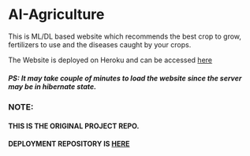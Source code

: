 # AI-Agriculture
This is ML/DL based website which recommends the best crop to grow, fertilizers to use and the diseases caught by your crops.

The Website is deployed on Heroku and can be accessed [here](https://ml-crop-consultant.herokuapp.com/)

##### PS: It may take couple of minutes to load the website since the server may be in hibernate state.

### NOTE:
#### THIS IS THE ORIGINAL PROJECT REPO.
#### DEPLOYMENT REPOSITORY IS [HERE](https://github.com/Gladiator07/ML-based-crop-consultant)
